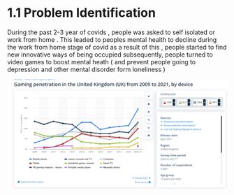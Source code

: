 # 1.1 Problem Identification

During the past 2-3 year of covids , people was asked to self isolated or work from home . This leaded to peoples mental health to decline during the work from home stage of covid as a result of this ,  people started  to find new innovative ways of being occupied  subsequently,   people turned to video games to boost mental heath ( and  prevent people going to depression and other mental disorder form loneliness )&#x20;

![this is image show the increase in gaming penetration in the uk market this a piece of supporting evidence to my claim that people in the uk found new ways to entertainment  them self thogut playing gaming in which this is image display the incrae the game playing from 2019- 2021 ](../.gitbook/assets/image.png)



